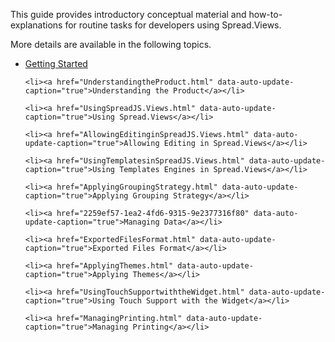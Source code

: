 <p>This guide provides introductory conceptual material and how-to-explanations for routine tasks for developers using Spread.Views.</p>

<p>More details are available in the following topics.</p>

<ul>
    <li><a href="GettingStarted.html" data-auto-update-caption="true">Getting Started</a></li>

    <li><a href="UnderstandingtheProduct.html" data-auto-update-caption="true">Understanding the Product</a></li>

    <li><a href="UsingSpreadJS.Views.html" data-auto-update-caption="true">Using Spread.Views</a></li>

    <li><a href="AllowingEditinginSpreadJS.Views.html" data-auto-update-caption="true">Allowing Editing in Spread.Views</a></li>

    <li><a href="UsingTemplatesinSpreadJS.Views.html" data-auto-update-caption="true">Using Templates Engines in Spread.Views</a></li>

    <li><a href="ApplyingGroupingStrategy.html" data-auto-update-caption="true">Applying Grouping Strategy</a></li>

    <li><a href="2259ef57-1ea2-4fd6-9315-9e2377316f80" data-auto-update-caption="true">Managing Data</a></li>

    <li><a href="ExportedFilesFormat.html" data-auto-update-caption="true">Exported Files Format</a></li>

    <li><a href="ApplyingThemes.html" data-auto-update-caption="true">Applying Themes</a></li>

    <li><a href="UsingTouchSupportwiththeWidget.html" data-auto-update-caption="true">Using Touch Support with the Widget</a></li>

    <li><a href="ManagingPrinting.html" data-auto-update-caption="true">Managing Printing</a></li>
</ul>
